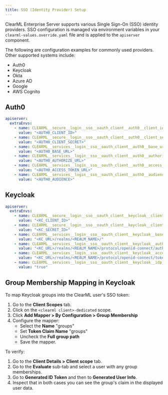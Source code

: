 ```yaml
---
title: SSO (Identity Provider) Setup
---
```


ClearML Enterprise Server supports various Single Sign-On (SSO) identity providers.
SSO configuration is managed via environment variables in your `clearml-values.override.yaml` file and is applied to the 
`apiserver` component.

The following are configuration examples for commonly used providers. Other supported systems include: 
* Auth0
* Keycloak
* Okta
* Azure AD
* Google
* AWS Cognito

## Auth0

```yaml
apiserver:
  extraEnvs:
    - name: CLEARML__secure__login__sso__oauth_client__auth0__client_id
      value: "<AUTH0_CLIENT_ID>"
    - name: CLEARML__secure__login__sso__oauth_client__auth0__client_secret
      value: "<AUTH0_CLIENT_SECRET>"
    - name: CLEARML__services__login__sso__oauth_client__auth0__base_url
      value: "<AUTH0_BASE_URL>"
    - name: CLEARML__services__login__sso__oauth_client__auth0__authorize_url
      value: "<AUTH0_AUTHORIZE_URL>"
    - name: CLEARML__services__login__sso__oauth_client__auth0__access_token_url
      value: "<AUTH0_ACCESS_TOKEN_URL>"
    - name: CLEARML__services__login__sso__oauth_client__auth0__audience
      value: "<AUTH0_AUDIENCE>"
```

## Keycloak

```yaml
apiserver:
  extraEnvs:
    - name: CLEARML__secure__login__sso__oauth_client__keycloak__client_id
      value: "<KC_CLIENT_ID>"
    - name: CLEARML__secure__login__sso__oauth_client__keycloak__client_secret
      value: "<KC_SECRET_ID>"
    - name: CLEARML__services__login__sso__oauth_client__keycloak__base_url
      value: "<KC_URL>/realms/<REALM_NAME>/"
    - name: CLEARML__services__login__sso__oauth_client__keycloak__authorize_url
      value: "<KC_URL>/realms/<REALM_NAME>/protocol/openid-connect/auth"
    - name: CLEARML__services__login__sso__oauth_client__keycloak__access_token_url
      value: "<KC_URL>/realms/<REALM_NAME>/protocol/openid-connect/token"
    - name: CLEARML__services__login__sso__oauth_client__keycloak__idp_logout
      value: "true"
```

## Group Membership Mapping in Keycloak

To map Keycloak groups into the ClearML user's SSO token:

1. Go to the **Client Scopes** tab.
1. Click on the `<clearml client>-dedicated` scope.
1. Click **Add Mapper > By Configuration > Group Membership** 
1. Configure the mapper:
   * Select the **Name** "groups" 
   * Set **Token Claim Name** "groups"
   * Uncheck the **Full group path**
   * Save the mapper.

To verify:

1. Go to the **Client Details > Client scope** tab.
1. Go to the **Evaluate** sub-tab and select a user with any group memberships.
1. Go to **Generated ID Token** and then to **Generated User Info**. 
1. Inspect that in both cases you can see the group's claim in the displayed user data.
